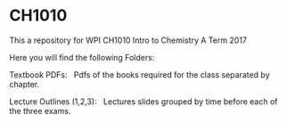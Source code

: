 # CH1010
This a repository for WPI CH1010 Intro to Chemistry A Term 2017


Here you will find the following Folders:


Textbook PDFs:
&nbsp;	  Pdfs of the books required for the class separated by chapter.


Lecture Outlines (1,2,3):
&nbsp;    Lectures slides grouped by time before each of the three exams.
    

	
	

